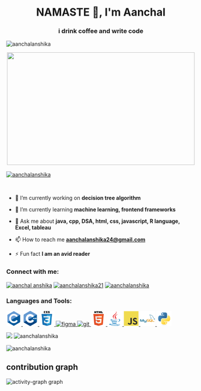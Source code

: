 <h1 align="center">NAMASTE 👋, I'm Aanchal </h1>
<h3 align="center">i drink coffee and write code</h3>
<div align="center">
  <p align="left"> <img src="https://komarev.com/ghpvc/?username=aanchalanshika&label=Profile%20views&color=0e75b6&style=flat" alt="aanchalanshika" /> </p>
  <img height="300" width="500" src="https://media0.giphy.com/media/v1.Y2lkPTc5MGI3NjExdW1iNms4N2hnZzFsbXpnbzA1M3pwaDB0end5MXFoczllMzY5ZzRqZSZlcD12MV9pbnRlcm5hbF9naWZfYnlfaWQmY3Q9Zw/3ohA31UlQMW9WC47HW/giphy.webp" />
</div>




<p align="left"> <a href="https://github.com/ryo-ma/github-profile-trophy"><img src="https://github-profile-trophy.vercel.app/?username=aanchalanshika" alt="aanchalanshika" /></a> </p>

<p align="left"> <a href="https://twitter.com/" target="blank"><img src="https://img.shields.io/twitter/follow/?logo=twitter&style=for-the-badge" alt="" /></a> </p>

- 🔭 I’m currently working on **decision tree algorithm**

- 🌱 I’m currently learning **machine learning, frontend frameworks**

- 💬 Ask me about **java, cpp, DSA, html, css, javascript, R language, Excel, tableau**

- 📫 How to reach me **aanchalanshika24@gmail.com**

- ⚡ Fun fact **I am an avid reader**

<h3 align="left">Connect with me:</h3>
<p align="left">
<a href="https://www.linkedin.com/in/aanchal-anshika-634697255/" target="blank"><img align="center" src="https://raw.githubusercontent.com/rahuldkjain/github-profile-readme-generator/master/src/images/icons/Social/linked-in-alt.svg" alt="aanchal anshika" height="30" width="40" /></a>
<a href="https://www.hackerrank.com/aanchalanshika21" target="blank"><img align="center" src="https://raw.githubusercontent.com/rahuldkjain/github-profile-readme-generator/master/src/images/icons/Social/hackerrank.svg" alt="aanchalanshika21" height="30" width="40" /></a>
<a href="https://www.leetcode.com/aanchalanshika" target="blank"><img align="center" src="https://raw.githubusercontent.com/rahuldkjain/github-profile-readme-generator/master/src/images/icons/Social/leet-code.svg" alt="aanchalanshika" height="30" width="40" /></a>
</p>

<h3 align="left">Languages and Tools:</h3>
<p align="left"> <a href="https://www.cprogramming.com/" target="_blank" rel="noreferrer"> <img src="https://raw.githubusercontent.com/devicons/devicon/master/icons/c/c-original.svg" alt="c" width="40" height="40"/> </a> <a href="https://www.w3schools.com/cpp/" target="_blank" rel="noreferrer"> <img src="https://raw.githubusercontent.com/devicons/devicon/master/icons/cplusplus/cplusplus-original.svg" alt="cplusplus" width="40" height="40"/> </a> <a href="https://www.w3schools.com/css/" target="_blank" rel="noreferrer"> <img src="https://raw.githubusercontent.com/devicons/devicon/master/icons/css3/css3-original-wordmark.svg" alt="css3" width="40" height="40"/> </a> <a href="https://www.figma.com/" target="_blank" rel="noreferrer"> <img src="https://www.vectorlogo.zone/logos/figma/figma-icon.svg" alt="figma" width="40" height="40"/> </a> <a href="https://git-scm.com/" target="_blank" rel="noreferrer"> <img src="https://www.vectorlogo.zone/logos/git-scm/git-scm-icon.svg" alt="git" width="40" height="40"/> </a> <a href="https://www.w3.org/html/" target="_blank" rel="noreferrer"> <img src="https://raw.githubusercontent.com/devicons/devicon/master/icons/html5/html5-original-wordmark.svg" alt="html5" width="40" height="40"/> </a> <a href="https://www.java.com" target="_blank" rel="noreferrer"> <img src="https://raw.githubusercontent.com/devicons/devicon/master/icons/java/java-original.svg" alt="java" width="40" height="40"/> </a> <a href="https://developer.mozilla.org/en-US/docs/Web/JavaScript" target="_blank" rel="noreferrer"> <img src="https://raw.githubusercontent.com/devicons/devicon/master/icons/javascript/javascript-original.svg" alt="javascript" width="40" height="40"/> </a> <a href="https://www.mysql.com/" target="_blank" rel="noreferrer"> <img src="https://raw.githubusercontent.com/devicons/devicon/master/icons/mysql/mysql-original-wordmark.svg" alt="mysql" width="40" height="40"/> </a> <a href="https://www.python.org" target="_blank" rel="noreferrer"> <img src="https://raw.githubusercontent.com/devicons/devicon/master/icons/python/python-original.svg" alt="python" width="40" height="40"/> </a> </p>

<p><img align="left" src="https://github-readme-stats.vercel.app/api/top-langs/?username=aanchalanshika&theme=nightowl&hide_border=false&include_all_commits=true&count_private=true&layout=compact" /></p>

<p>&nbsp;<img align="center" src="https://github-readme-stats.vercel.app/api?username=aanchalanshika&show_icons=true&locale=en&theme=nightowl" alt="aanchalanshika" /></p>
 
<p><img align="center" src="https://github-readme-streak-stats.herokuapp.com/?user=aanchalanshika&theme=nightowl" alt="aanchalanshika" /></p>

## contribution graph 
<img src="https://github-readme-activity-graph.vercel.app/graph?username=aanchalanshika&radius=16&theme=redical&area=true&order=5" height="300" alt="activity-graph graph" style="max-width: 100%;">


